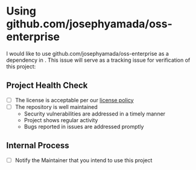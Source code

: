 # Using github.com/josephyamada/oss-enterprise

I would like to use github.com/josephyamada/oss-enterprise as a dependency in <MY GitHub Project>. This issue will serve as a tracking issue for verification of this project:

## Project Health Check

- [ ] The license is acceptable per our [license policy](docs/license-policy.md)
- [ ] The repository is well maintained
   - Security vulnerabilities are addressed in a timely manner
   - Project shows regular activity
   - Bugs reported in issues are addressed promptly

## Internal Process

- [ ] Notify the Maintainer that you intend to use this project
